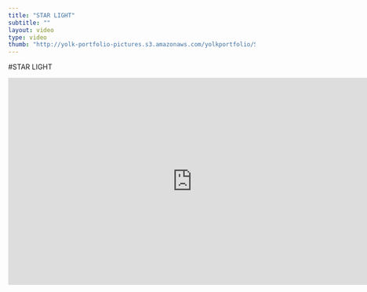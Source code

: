 ```yaml
---
title: "STAR LIGHT"
subtitle: ""
layout: video
type: video
thumb: "http://yolk-portfolio-pictures.s3.amazonaws.com/yolkportfolio/STARLIGHT.jpg"
---
```



#STAR LIGHT

<iframe src="http://player.vimeo.com/video/25693517?title=0&amp;byline=0&amp;portrait=0&amp;autoplay=1" width="750" height="422" frameborder="0"></iframe>



